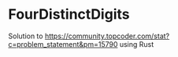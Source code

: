 # FourDistinctDigits

Solution to https://community.topcoder.com/stat?c=problem_statement&pm=15790 using Rust

